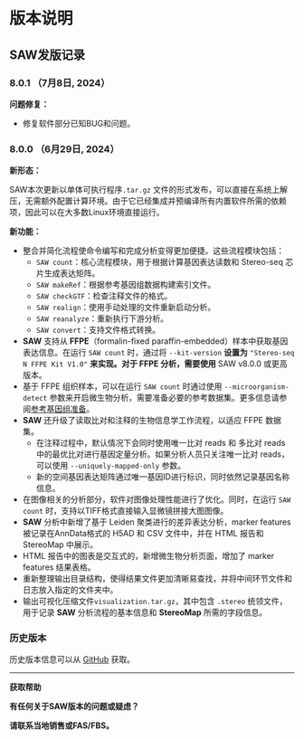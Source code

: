# 版本说明

## SAW发版记录

### 8.0.1 （7月8日, 2024）

**问题修复：**

* 修复软件部分已知BUG和问题。

### 8.0.0 （6月29日, 2024）

**新形态：**

SAW本次更新以单体可执行程序`.tar.gz` 文件的形式发布，可以直接在系统上解压，无需额外配置计算环境。由于它已经集成并预编译所有内置软件所需的依赖项，因此可以在大多数Linux环境直接运行。

**新功能：**

* 整合并简化流程使命令编写和完成分析变得更加便捷。这些流程模块包括：
  * `SAW count`：核心流程模块，用于根据计算基因表达读数和 Stereo-seq 芯片生成表达矩阵。
  * `SAW makeRef`：根据参考基因组数据构建索引文件。
  * `SAW checkGTF`：检查注释文件的格式。
  * `SAW realign`：使用手动处理的文件重新启动分析。
  * `SAW reanalyze`：重新执行下游分析。
  * `SAW convert`：支持文件格式转换。
* **SAW** 支持从 **FFPE**（formalin-fixed paraffin-embedded）样本中获取基因表达信息。在运行 `SAW count` 时，通过将 `--kit-version` **设置为** `"Stereo-seq N FFPE Kit V1.0"` **来实现。对于 FFPE 分析，需要使用** SAW v8.0.0 或更高版本。
* 基于 FFPE 组织样本，可以在运行 `SAW count` 时通过使用 `--microorganism-detect` 参数来开启微生物分析，需要准备必要的参考数据集。更多信息请参阅[参考基因组准备](shi-yong-jiao-cheng/preparation-of-reference.md)。
* **SAW** 还升级了读取比对和注释的生物信息学工作流程，以适应 FFPE 数据集。
  * 在注释过程中，默认情况下会同时使用唯一比对 reads 和 多比对 reads 中的最优比对进行基因定量分析。如果分析人员只关注唯一比对 reads，可以使用 `--uniquely-mapped-only` 参数。
  * 新的空间基因表达矩阵通过唯一基因ID进行标识，同时依然记录基因名称信息。
* 在图像相关的分析部分，软件对图像处理性能进行了优化。同时，在运行 `SAW count` 时，支持以TIFF格式直接输入显微镜拼接大图图像。
* **SAW** 分析中新增了基于 Leiden 聚类进行的差异表达分析，marker features 被记录在AnnData格式的 H5AD 和 CSV 文件中，并在 HTML 报告和 StereoMap 中展示。
* HTML 报告中的图表是交互式的，新增微生物分析页面，增加了 marker features 结果表格。
* 重新整理输出目录结构，使得结果文件更加清晰易查找，并将中间环节文件和日志放入指定的文件夹中。
* 输出可视化压缩文件`visualization.tar.gz`，其中包含 `.stereo` 统领文件，用于记录 **SAW** 分析流程的基本信息和 **StereoMap** 所需的字段信息。

### 历史版本

历史版本信息可以从 [GitHub](https://github.com/STOmics/SAW) 获取。



***

**获取帮助**

**有任何关于SAW版本的问题或疑虑？**

**请联系当地销售或FAS/FBS。**
